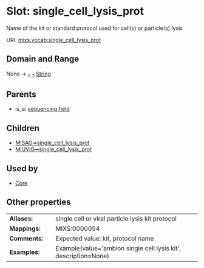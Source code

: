 
# Slot: single_cell_lysis_prot


Name of the kit or standard protocol used for cell(s) or particle(s) lysis

URI: [mixs.vocab:single_cell_lysis_prot](https://w3id.org/mixs/vocab/single_cell_lysis_prot)


## Domain and Range

None &#8594;  <sub>0..1</sub> [String](types/String.md)

## Parents

 *  is_a: [sequencing field](sequencing_field.md)

## Children

 *  [MISAG➞single_cell_lysis_prot](MISAG_single_cell_lysis_prot.md)
 *  [MIUVIG➞single_cell_lysis_prot](MIUVIG_single_cell_lysis_prot.md)

## Used by

 * [Core](Core.md)

## Other properties

|  |  |  |
| --- | --- | --- |
| **Aliases:** | | single cell or viral particle lysis kit protocol |
| **Mappings:** | | MIXS:0000054 |
| **Comments:** | | Expected value: kit, protocol name |
| **Examples:** | | Example(value='ambion single cell lysis kit', description=None) |

